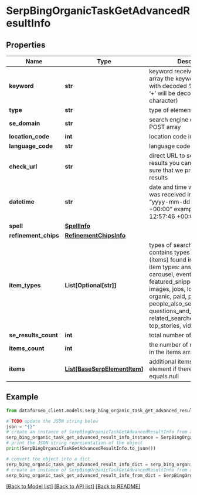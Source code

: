 # SerpBingOrganicTaskGetAdvancedResultInfo


## Properties

Name | Type | Description | Notes
------------ | ------------- | ------------- | -------------
**keyword** | **str** | keyword received in a POST array the keyword is returned with decoded %## (plus symbol ‘+’ will be decoded to a space character) | [optional] 
**type** | **str** | type of element | [optional] 
**se_domain** | **str** | search engine domain in a POST array | [optional] 
**location_code** | **int** | location code in a POST array | [optional] 
**language_code** | **str** | language code in a POST array | [optional] 
**check_url** | **str** | direct URL to search engine results you can use it to make sure that we provided accurate results | [optional] 
**datetime** | **str** | date and time when the result was received in the UTC format: “yyyy-mm-dd hh-mm-ss +00:00” example: 2019-11-15 12:57:46 +00:00 | [optional] 
**spell** | [**SpellInfo**](SpellInfo.md) |  | [optional] 
**refinement_chips** | [**RefinementChipsInfo**](RefinementChipsInfo.md) |  | [optional] 
**item_types** | **List[Optional[str]]** | types of search results in SERP contains types of search results (items) found in SERP. possible item types: answer_box, carousel, events, featured_snippet, hotels_pack, images, jobs, local_pack, map, organic, paid, people_also_ask, people_also_search, questions_and_answers,recipes, related_searches, shopping, top_stories, video | [optional] 
**se_results_count** | **int** | total number of results in SERP | [optional] 
**items_count** | **int** | the number of results returned in the items array | [optional] 
**items** | [**List[BaseSerpElementItem]**](BaseSerpElementItem.md) | additional items present in the element if there are none, equals null | [optional] 

## Example

```python
from dataforseo_client.models.serp_bing_organic_task_get_advanced_result_info import SerpBingOrganicTaskGetAdvancedResultInfo

# TODO update the JSON string below
json = "{}"
# create an instance of SerpBingOrganicTaskGetAdvancedResultInfo from a JSON string
serp_bing_organic_task_get_advanced_result_info_instance = SerpBingOrganicTaskGetAdvancedResultInfo.from_json(json)
# print the JSON string representation of the object
print(SerpBingOrganicTaskGetAdvancedResultInfo.to_json())

# convert the object into a dict
serp_bing_organic_task_get_advanced_result_info_dict = serp_bing_organic_task_get_advanced_result_info_instance.to_dict()
# create an instance of SerpBingOrganicTaskGetAdvancedResultInfo from a dict
serp_bing_organic_task_get_advanced_result_info_from_dict = SerpBingOrganicTaskGetAdvancedResultInfo.from_dict(serp_bing_organic_task_get_advanced_result_info_dict)
```
[[Back to Model list]](../README.md#documentation-for-models) [[Back to API list]](../README.md#documentation-for-api-endpoints) [[Back to README]](../README.md)


